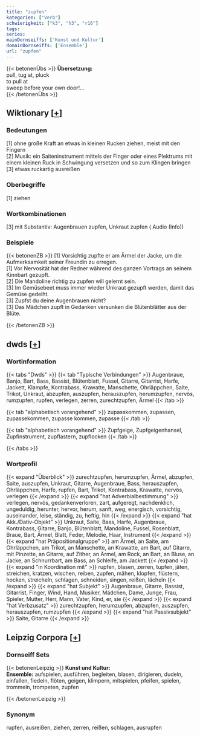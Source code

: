 ```yaml
---
title: "zupfen"
kategorien: ["Verb"]
schwierigkeit: ["k3", "h3", "r16"]
tags:
series:
mainDornseiffs: ['Kunst und Kultur']
domainDornseiffs: ['Ensemble']
url: "zupfen"
---
```


{{< betonenÜbs >}}
**Übersetzung:**  
pull, tug at, pluck  
to pull  at  
sweep before your own door!...  
{{< /betonenÜbs >}}

## Wiktionary [[+](https://de.wiktionary.org/wiki/zupfen)]

### Bedeutungen
[1] ohne große Kraft an etwas in kleinen Rucken ziehen, meist mit den Fingern  
[2] Musik: ein Saiteninstrument mittels der Finger oder eines Plektrums mit einem kleinen Ruck in Schwingung versetzen und so zum Klingen bringen  
[3] etwas ruckartig ausreißen  

### Oberbegriffe
[1] ziehen  

### Wortkombinationen
[3] mit Substantiv: Augenbrauen zupfen, Unkraut zupfen ( Audio (Info))  

### Beispiele
{{< betonenZB >}}
[1] Vorsichtig zupfte er am Ärmel der Jacke, um die Aufmerksamkeit seiner Freundin zu erregen.  
[1] Vor Nervosität hat der Redner während des ganzen Vortrags an seinem Kinnbart gezupft.  
[2] Die Mandoline richtig zu zupfen will gelernt sein.  
[3] Im Gemüsebeet muss immer wieder Unkraut gezupft werden, damit das Gemüse gedeiht.  
[3] Zupfst du deine Augenbrauen nicht?  
[3] Das Mädchen zupft in Gedanken versunken die Blütenblätter aus der Blüte.  

{{< /betonenZB >}}


## dwds [[+](https://www.dwds.de/wb/zupfen)]

### Wortinformation
{{< tabs "Dwds" >}}
{{< tab "Typische Verbindungen" >}}
Augenbraue, Banjo, Bart, Bass, Bassist, Blütenblatt, Fussel, Gitarre, Gitarrist, Harfe, Jackett, Klampfe, Kontrabass, Krawatte, Manschette, Ohrläppchen, Saite, Trikot, Unkraut, abzupfen, auszupfen, herauszupfen, herumzupfen, nervös, rumzupfen, rupfen, verlegen, zerren, zurechtzupfen, Ärmel
{{< /tab >}}

{{< tab "alphabetisch vorangehend" >}}
zupasskommen, zupassen, zupassekommen, zupasse kommen, zupasse
{{< /tab >}}

{{< tab "alphabetisch vorangehend" >}}
Zupfgeige, Zupfgeigenhansel, Zupfinstrument, zupflastern, zupflocken
{{< /tab >}}

{{< /tabs >}}

### Wortprofil
{{< expand "Überblick" >}} zurechtzupfen, herumzupfen, Ärmel, abzupfen, Saite, auszupfen, Unkraut, Gitarre, Augenbraue, Bass, herauszupfen, Ohrläppchen, Harfe, rupfen, Bart, Trikot, Kontrabass, Krawatte, nervös, verlegen {{< /expand >}}
{{< expand "hat Adverbialbestimmung" >}} verlegen, nervös, gedankenverloren, zart, aufgeregt, nachdenklich, ungeduldig, herunter, hervor, herum, sanft, weg, energisch, vorsichtig, auseinander, leise, ständig, zu, heftig, hin {{< /expand >}}
{{< expand "hat Akk./Dativ-Objekt" >}} Unkraut, Saite, Bass, Harfe, Augenbraue, Kontrabass, Gitarre, Banjo, Blütenblatt, Mandoline, Fussel, Rosenblatt, Braue, Bart, Ärmel, Blatt, Feder, Melodie, Haar, Instrument {{< /expand >}}
{{< expand "hat Präpositionalgruppe" >}} am Ärmel, an Saite, am Ohrläppchen, am Trikot, an Manschette, an Krawatte, am Bart, auf Gitarre, mit Pinzette, an Gitarre, auf Zither, an Ärmel, am Rock, an Bart, an Bluse, an Jacke, an Schnurrbart, am Bass, an Schleife, am Jackett {{< /expand >}}
{{< expand "in Koordination mit" >}} rupfen, blasen, zerren, tupfen, jäten, streichen, kratzen, wischen, reiben, zupfen, mähen, klopfen, flüstern, hocken, streicheln, schlagen, schneiden, singen, reißen, lächeln {{< /expand >}}
{{< expand "hat Subjekt" >}} Augenbraue, Gitarre, Bassist, Gitarrist, Finger, Wind, Hand, Musiker, Mädchen, Dame, Junge, Frau, Spieler, Mutter, Herr, Mann, Vater, Kind, er, sie {{< /expand >}}
{{< expand "hat Verbzusatz" >}} zurechtzupfen, herumzupfen, abzupfen, auszupfen, herauszupfen, rumzupfen {{< /expand >}}
{{< expand "hat Passivsubjekt" >}} Saite, Gitarre {{< /expand >}}

## Leipzig Corpora [[+](https://corpora.uni-leipzig.de/en/res?word=zupfen&corpusId=deu_newscrawl-public_2018)]

### Dornseiff Sets
{{< betonenLeipzig >}}
**Kunst und Kultur:**  
**Ensemble:** aufspielen, ausführen, begleiten, blasen, dirigieren, dudeln, einfallen, fiedeln, flöten, geigen, klimpern, mitspielen, pfeifen, spielen, trommeln, trompeten, zupfen  

{{< /betonenLeipzig >}}

### Synonym
rupfen, ausreißen, ziehen, zerren, reißen, schlagen, ausrupfen

